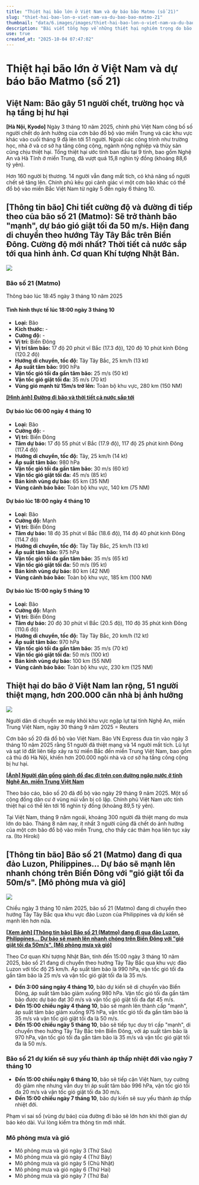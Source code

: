 ```yaml
---
title: "Thiệt hại bão lớn ở Việt Nam và dự báo bão Matmo (số 21)"
slug: "thiet-hai-bao-lon-o-viet-nam-va-du-bao-bao-matmo-21"
thumbnail: "data/6.images/images/thiet-hai-bao-lon-o-viet-nam-va-du-bao-bao-matmo-21.webp"
description: "Bài viết tổng hợp về những thiệt hại nghiêm trọng do bão gây ra tại Việt Nam với 51 người thiệt mạng, hơn 200.000 căn nhà bị ảnh hưởng, cùng chi tiết dự báo đường đi và cường độ của bão Matmo (số 21) sẽ mạnh lên trên Biển Đông."
use: true
created_at: "2025-10-04 07:47:02"
---
```


# Thiệt hại bão lớn ở Việt Nam và dự báo bão Matmo (số 21)

## Việt Nam: Bão gây 51 người chết, trường học và hạ tầng bị hư hại

**[Hà Nội, Kyodo]** Ngày 3 tháng 10 năm 2025, chính phủ Việt Nam công bố số người chết do ảnh hưởng của cơn bão đổ bộ vào miền Trung và các khu vực khác vào cuối tháng 9 đã lên tới 51 người. Ngoài các công trình như trường học, nhà ở và cơ sở hạ tầng công cộng, ngành nông nghiệp và thủy sản cũng chịu thiệt hại. Tổng thiệt hại ước tính ban đầu tại 9 tỉnh, bao gồm Nghệ An và Hà Tĩnh ở miền Trung, đã vượt quá 15,8 nghìn tỷ đồng (khoảng 88,6 tỷ yên).

Hơn 160 người bị thương. 14 người vẫn đang mất tích, có khả năng số người chết sẽ tăng lên. Chính phủ kêu gọi cảnh giác vì một cơn bão khác có thể đổ bộ vào miền Bắc Việt Nam từ ngày 5 đến ngày 6 tháng 10.

## [Thông tin bão] Chi tiết cường độ và đường đi tiếp theo của bão số 21 (Matmo): Sẽ trở thành bão "mạnh", dự báo gió giật tối đa 50 m/s. Hiện đang di chuyển theo hướng Tây Tây Bắc trên Biển Đông. Cường độ mới nhất? Thời tiết cả nước sắp tới qua hình ảnh. Cơ quan Khí tượng Nhật Bản.

![](/images/20251003-22209314-tuy-000-1-view.webp)

### Bão số 21 (Matmo)
Thông báo lúc 18:45 ngày 3 tháng 10 năm 2025

#### Tình hình thực tế lúc 18:00 ngày 3 tháng 10
*   **Loại:** Bão
*   **Kích thước:** -
*   **Cường độ:** -
*   **Vị trí:** Biển Đông
*   **Vị trí tâm bão:** 17 độ 20 phút vĩ Bắc (17.3 độ), 120 độ 10 phút kinh Đông (120.2 độ)
*   **Hướng di chuyển, tốc độ:** Tây Tây Bắc, 25 km/h (13 kt)
*   **Áp suất tâm bão:** 990 hPa
*   **Vận tốc gió tối đa gần tâm bão:** 25 m/s (50 kt)
*   **Vận tốc gió giật tối đa:** 35 m/s (70 kt)
*   **Vùng gió mạnh từ 15m/s trở lên:** Toàn bộ khu vực, 280 km (150 NM)

[**[Hình ảnh] Đường đi bão và thời tiết cả nước sắp tới**](https://newsdig.tbs.co.jp/articles/gallery/2209314?utm_source=news.yahoo.co.jp&utm_medium=referral&utm_campaign=partnerLink&ex_position=photo&ex_id=2209314&image=2)

#### Dự báo lúc 06:00 ngày 4 tháng 10
*   **Loại:** Bão
*   **Cường độ:** -
*   **Vị trí:** Biển Đông
*   **Tâm dự báo:** 17 độ 55 phút vĩ Bắc (17.9 độ), 117 độ 25 phút kinh Đông (117.4 độ)
*   **Hướng di chuyển, tốc độ:** Tây, 25 km/h (14 kt)
*   **Áp suất tâm bão:** 980 hPa
*   **Vận tốc gió tối đa gần tâm bão:** 30 m/s (60 kt)
*   **Vận tốc gió giật tối đa:** 45 m/s (85 kt)
*   **Bán kính vùng dự báo:** 65 km (35 NM)
*   **Vùng cảnh báo bão:** Toàn bộ khu vực, 140 km (75 NM)

#### Dự báo lúc 18:00 ngày 4 tháng 10
*   **Loại:** Bão
*   **Cường độ:** Mạnh
*   **Vị trí:** Biển Đông
*   **Tâm dự báo:** 18 độ 35 phút vĩ Bắc (18.6 độ), 114 độ 40 phút kinh Đông (114.7 độ)
*   **Hướng di chuyển, tốc độ:** Tây Tây Bắc, 25 km/h (13 kt)
*   **Áp suất tâm bão:** 975 hPa
*   **Vận tốc gió tối đa gần tâm bão:** 35 m/s (65 kt)
*   **Vận tốc gió giật tối đa:** 50 m/s (95 kt)
*   **Bán kính vùng dự báo:** 80 km (42 NM)
*   **Vùng cảnh báo bão:** Toàn bộ khu vực, 185 km (100 NM)

#### Dự báo lúc 15:00 ngày 5 tháng 10
*   **Loại:** Bão
*   **Cường độ:** Mạnh
*   **Vị trí:** Biển Đông
*   **Tâm dự báo:** 20 độ 30 phút vĩ Bắc (20.5 độ), 110 độ 35 phút kinh Đông (110.6 độ)
*   **Hướng di chuyển, tốc độ:** Tây Tây Bắc, 20 km/h (12 kt)
*   **Áp suất tâm bão:** 970 hPa
*   **Vận tốc gió tối đa gần tâm bão:** 35 m/s (70 kt)
*   **Vận tốc gió giật tối đa:** 50 m/s (100 kt)
*   **Bán kính vùng dự báo:** 100 km (55 NM)
*   **Vùng cảnh báo bão:** Toàn bộ khu vực, 230 km (125 NM)

## Thiệt hại do bão ở Việt Nam lan rộng, 51 người thiệt mạng, hơn 200.000 căn nhà bị ảnh hưởng

![](/images/20251003-00000101-asahi-000-1-view.webp)

Người dân di chuyển xe máy khỏi khu vực ngập lụt tại tỉnh Nghệ An, miền Trung Việt Nam, ngày 30 tháng 9 năm 2025 = Reuters

Cơn bão số 20 đã đổ bộ vào Việt Nam. Báo VN Express đưa tin vào ngày 3 tháng 10 năm 2025 rằng 51 người đã thiệt mạng và 14 người mất tích. Lũ lụt và sạt lở đất liên tiếp xảy ra từ miền Bắc đến miền Trung Việt Nam, bao gồm cả thủ đô Hà Nội, khiến hơn 200.000 ngôi nhà và cơ sở hạ tầng công cộng bị hư hại.

[**[Ảnh] Người dân gồng gánh đồ đạc đi trên con đường ngập nước ở tỉnh Nghệ An, miền Trung Việt Nam**](https://www.asahi.com/articles/photo/AS20251001001874.html?oai=ASTB334G6TB3UHBI02DM&ref=yahoo_kijinaka)

Theo báo cáo, bão số 20 đã đổ bộ vào ngày 29 tháng 9 năm 2025. Một số cộng đồng dân cư ở vùng núi vẫn bị cô lập. Chính phủ Việt Nam ước tính thiệt hại có thể lên tới 16 nghìn tỷ đồng (khoảng 89,5 tỷ yên).

Tại Việt Nam, tháng 9 năm ngoái, khoảng 300 người đã thiệt mạng do mưa lớn do bão. Tháng 8 năm nay, ít nhất 3 người cũng đã chết do ảnh hưởng của một cơn bão đổ bộ vào miền Trung, cho thấy các thảm họa liên tục xảy ra. (Ito Hiroki)

## [Thông tin bão] Bão số 21 (Matmo) đang đi qua đảo Luzon, Philippines... Dự báo sẽ mạnh lên nhanh chóng trên Biển Đông với "gió giật tối đa 50m/s". [Mô phỏng mưa và gió]

![](/images/20251003-22209180-tuliptv-000-1-view.webp)

Chiều ngày 3 tháng 10 năm 2025, bão số 21 (Matmo) đang di chuyển theo hướng Tây Tây Bắc qua khu vực đảo Luzon của Philippines và dự kiến sẽ mạnh lên hơn nữa.

[**[Xem ảnh] [Thông tin bão] Bão số 21 (Matmo) đang đi qua đảo Luzon, Philippines... Dự báo sẽ mạnh lên nhanh chóng trên Biển Đông với "gió giật tối đa 50m/s". [Mô phỏng mưa và gió]**](https://newsdig.tbs.co.jp/articles/gallery/2209180?utm_source=news.yahoo.co.jp&utm_medium=referral&utm_campaign=partnerLink&ex_position=photo&ex_id=2209180&image=2)

Theo Cơ quan Khí tượng Nhật Bản, tính đến 15:00 ngày 3 tháng 10 năm 2025, bão số 21 đang di chuyển theo hướng Tây Tây Bắc qua khu vực đảo Luzon với tốc độ 25 km/h. Áp suất tâm bão là 990 hPa, vận tốc gió tối đa gần tâm bão là 25 m/s và vận tốc gió giật tối đa là 35 m/s.

*   **Đến 3:00 sáng ngày 4 tháng 10**, bão dự kiến sẽ di chuyển vào Biển Đông, áp suất tâm bão giảm xuống 980 hPa. Vận tốc gió tối đa gần tâm bão được dự báo đạt 30 m/s và vận tốc gió giật tối đa đạt 45 m/s.
*   **Đến 15:00 chiều ngày 4 tháng 10**, bão sẽ mạnh lên thành cấp "mạnh", áp suất tâm bão giảm xuống 975 hPa, vận tốc gió tối đa gần tâm bão là 35 m/s và vận tốc gió giật tối đa là 50 m/s.
*   **Đến 15:00 chiều ngày 5 tháng 10**, bão sẽ tiếp tục duy trì cấp "mạnh", di chuyển theo hướng Tây Tây Bắc trên Biển Đông, với áp suất tâm bão là 970 hPa, vận tốc gió tối đa gần tâm bão là 35 m/s và vận tốc gió giật tối đa là 50 m/s.

### Bão số 21 dự kiến sẽ suy yếu thành áp thấp nhiệt đới vào ngày 7 tháng 10
*   **Đến 15:00 chiều ngày 6 tháng 10**, bão sẽ tiếp cận Việt Nam, tuy cường độ giảm nhẹ nhưng vẫn duy trì áp suất tâm bão 996 hPa, vận tốc gió tối đa 20 m/s và vận tốc gió giật tối đa 30 m/s.
*   **Đến 15:00 chiều ngày 7 tháng 10**, bão dự kiến sẽ suy yếu thành áp thấp nhiệt đới.

Phạm vi sai số (vùng dự báo) của đường đi bão sẽ lớn hơn khi thời gian dự báo kéo dài. Vui lòng kiểm tra thông tin mới nhất.

### Mô phỏng mưa và gió
*   Mô phỏng mưa và gió ngày 3 (Thứ Sáu)
*   Mô phỏng mưa và gió ngày 4 (Thứ Bảy)
*   Mô phỏng mưa và gió ngày 5 (Chủ Nhật)
*   Mô phỏng mưa và gió ngày 6 (Thứ Hai)
*   Mô phỏng mưa và gió ngày 7 (Thứ Ba)